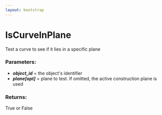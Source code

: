 ```yaml
---
layout: bootstrap
---
```


# IsCurveInPlane

Test a curve to see if it lies in a specific plane
        

### Parameters:

- ***object_id*** = the object's identifier
- ***plane[opt]*** = plane to test. If omitted, the active construction plane is used
        

### Returns:


True or False
        
